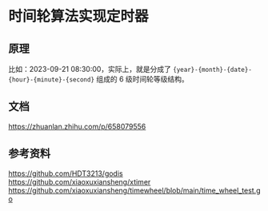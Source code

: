 # 时间轮算法实现定时器

## 原理
比如：2023-09-21 08:30:00，实际上，就是分成了 `{year}-{month}-{date}-{hour}-{minute}-{second}` 组成的 6 级时间轮等级结构。

## 文档
https://zhuanlan.zhihu.com/p/658079556

## 参考资料
https://github.com/HDT3213/godis
https://github.com/xiaoxuxiansheng/xtimer
https://github.com/xiaoxuxiansheng/timewheel/blob/main/time_wheel_test.go